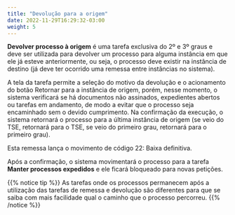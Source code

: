 ```yaml
---
title: "Devolução para a origem"
date: 2022-11-29T16:29:32-03:00
weight: 5
---
```


**Devolver processo à origem** é uma tarefa exclusiva do 2º e 3º graus e deve ser utilizada para devolver um processo para alguma instância em que ele já esteve anteriormente, ou seja, o processo deve existir na instância de destino (já deve ter ocorrido uma remessa entre instâncias no sistema).

A tela da tarefa permite a seleção do motivo da devolução e o acionamento do botão Retornar para a instância de origem, porém, nesse momento, o sistema verificará se há documentos não assinados, expedientes abertos ou tarefas em andamento, de modo a evitar que o processo seja encaminhado sem o devido cumprimento. Na confirmação da execução, o sistema retornará o processo para a última instância de origem (se veio do TSE, retornará para o TSE, se veio do primeiro grau, retornará para o primeiro grau).

Esta remessa lança o movimento de código 22: Baixa definitiva.

Após a confirmação, o sistema movimentará o processo para a tarefa **Manter processos expedidos** e ele ficará bloqueado para novas petições.

{{% notice tip %}}
As tarefas onde os processos permanecem após a utilização das tarefas de remessa e devolução são diferentes para que se saiba com mais facilidade qual o caminho que o processo percorreu.
{{% /notice %}}
